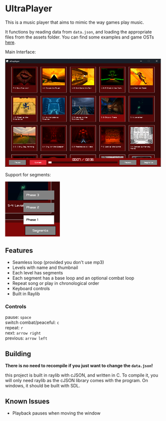 
# UltraPlayer

This is a music player that aims to mimic the way games play music.

It functions by reading data from `data.json`, and loading the appropriate files from the assets folder.
You can find some examples and game OSTs [here](https://github.com/cracktorio/ultraplayer-music).

Main Interface:

![Main](https://raw.githubusercontent.com/cracktorio/ultraplayer/refs/heads/main/screenshots/main.png)

Support for segments:

![Segments](https://raw.githubusercontent.com/cracktorio/ultraplayer/refs/heads/main/screenshots/segments.png)

## Features

- Seamless loop (provided you don't use mp3)
- Levels with name and thumbnail
- Each level has segments
- Each segment has a base loop and an optional combat loop
- Repeat song or play in chronological order
- Keyboard controls
- Built in Raylib

### Controls
pause: `space`  
switch combat/peaceful: `c`  
repeat: `r`  
next: `arrow right`  
previous: `arrow left`  

## Building
**There is no need to recompile if you just want to change the `data.json`!**

this project is built in raylib with cJSON, and written in C.
To compile it, you will only need raylib as the cJSON library comes with the program.
On windows, it should be built with SDL.
## Known Issues
- Playback pauses when moving the window
